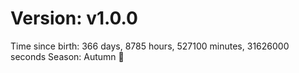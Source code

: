 # Version: v1.0.0
Time since birth: 366 days, 8785 hours, 527100 minutes, 31626000 seconds
Season: Autumn 🍁
